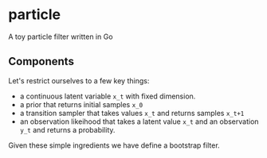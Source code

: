 # particle

A toy particle filter written in Go

## Components

Let's restrict ourselves to a few key things:

- a continuous latent variable `x_t` with fixed dimension.
- a prior that returns initial samples `x_0`
- a transition sampler that takes values `x_t` and returns samples `x_t+1`
- an observation likeihood that takes a latent value `x_t` and an observation `y_t` and returns a probability.

Given these simple ingredients we have define a bootstrap filter.
